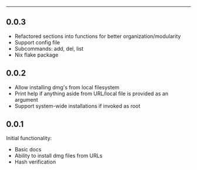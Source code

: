 ---

## 0.0.3

- Refactored sections into functions for better organization/modularity
- Support config file
- Subcommands: add, del, list
- Nix flake package

## 0.0.2

- Allow installing dmg's from local filesystem
- Print help if anything aside from URL/local file is provided as an argument
- Support system-wide installations if invoked as root

## 0.0.1

Initial functionality:
- Basic docs
- Ability to install dmg files from URLs
- Hash verification

